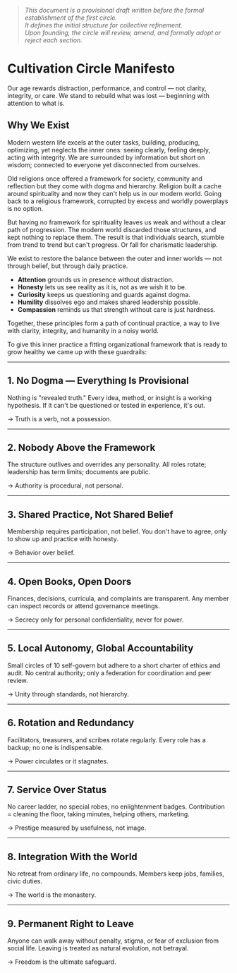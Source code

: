> *This document is a provisional draft written before the formal establishment of the first circle.  
> It defines the initial structure for collective refinement.  
> Upon founding, the circle will review, amend, and formally adopt or reject each section.*


# Cultivation Circle Manifesto

Our age rewards distraction, performance, and control — not clarity, integrity, or care.
We stand to rebuild what was lost — beginning with attention to what is.

## Why We Exist

Modern western life excels at the outer tasks, building, producing, optimizing, yet neglects the inner ones: seeing clearly, feeling deeply, acting with integrity. We are surrounded by information but short on wisdom; connected to everyone yet disconnected from ourselves.

Old religions once offered a framework for society, community and reflection but they come with dogma and hierarchy. Religion built a cache around spirituality and now they can't help us in our modern world. Going back to a religious framework, corrupted by excess and worldly powerplays is no option.

But having no framework for spirituality leaves us weak and without a clear path of progression. The modern world discarded those structures, and kept nothing to replace them. The result is that individuals search, stumble from trend to trend but can't progress. Or fall for charismatic leadership.

We exist to restore the balance between the outer and inner worlds — not through belief, but through daily practice.

- **Attention** grounds us in presence without distraction.
- **Honesty** lets us see reality as it is, not as we wish it to be.
- **Curiosity** keeps us questioning and guards against dogma.
- **Humility** dissolves ego and makes shared leadership possible.
- **Compassion** reminds us that strength without care is just hardness.

Together, these principles form a path of continual practice, a way to live with clarity, integrity, and humanity in a noisy world.

To give this inner practice a fitting organizational framework that is ready to grow healthy we came up with these guardrails:

---

## 1. No Dogma — Everything Is Provisional

Nothing is "revealed truth." Every idea, method, or insight is a working hypothesis. If it can't be questioned or tested in experience, it's out.

→ Truth is a verb, not a possession.

---

## 2. Nobody Above the Framework

The structure outlives and overrides any personality. All roles rotate; leadership has term limits; documents are public.

→ Authority is procedural, not personal.

---

## 3. Shared Practice, Not Shared Belief

Membership requires participation, not belief. You don't have to agree, only to show up and practice with honesty.

→ Behavior over belief.

---

## 4. Open Books, Open Doors

Finances, decisions, curricula, and complaints are transparent. Any member can inspect records or attend governance meetings.

→ Secrecy only for personal confidentiality, never for power.

---

## 5. Local Autonomy, Global Accountability

Small circles of 10 self-govern but adhere to a short charter of ethics and audit. No central authority; only a federation for coordination and peer review.

→ Unity through standards, not hierarchy.

---

## 6. Rotation and Redundancy

Facilitators, treasurers, and scribes rotate regularly. Every role has a backup; no one is indispensable.

→ Power circulates or it stagnates.

---

## 7. Service Over Status

No career ladder, no special robes, no enlightenment badges. Contribution = cleaning the floor, taking minutes, helping others, marketing.

→ Prestige measured by usefulness, not image.

---

## 8. Integration With the World

No retreat from ordinary life, no compounds. Members keep jobs, families, civic duties.

→ The world is the monastery.

---

## 9. Permanent Right to Leave

Anyone can walk away without penalty, stigma, or fear of exclusion from social life. Leaving is treated as natural evolution, not betrayal.

→ Freedom is the ultimate safeguard.